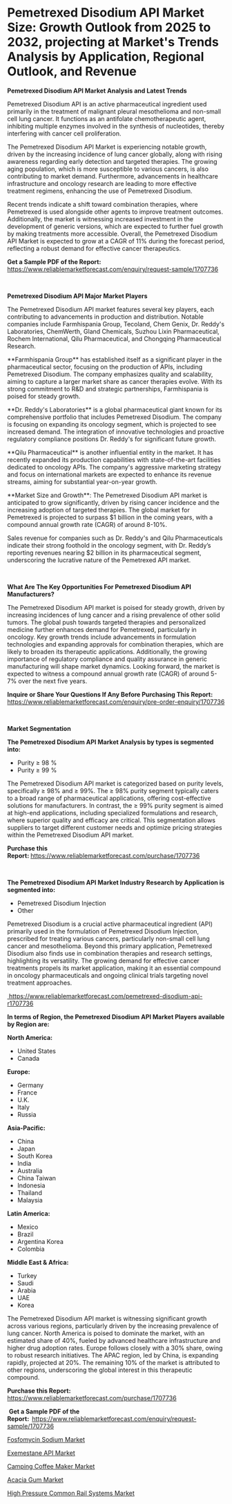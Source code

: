 <p><h1>Pemetrexed Disodium API Market Size: Growth Outlook from 2025 to 2032, projecting at Market's Trends Analysis by Application, Regional Outlook, and Revenue</h1></p><p><strong>Pemetrexed Disodium API Market Analysis and Latest Trends</strong></p>
<p><p>Pemetrexed Disodium API is an active pharmaceutical ingredient used primarily in the treatment of malignant pleural mesothelioma and non-small cell lung cancer. It functions as an antifolate chemotherapeutic agent, inhibiting multiple enzymes involved in the synthesis of nucleotides, thereby interfering with cancer cell proliferation.</p><p>The Pemetrexed Disodium API Market is experiencing notable growth, driven by the increasing incidence of lung cancer globally, along with rising awareness regarding early detection and targeted therapies. The growing aging population, which is more susceptible to various cancers, is also contributing to market demand. Furthermore, advancements in healthcare infrastructure and oncology research are leading to more effective treatment regimens, enhancing the use of Pemetrexed Disodium.</p><p>Recent trends indicate a shift toward combination therapies, where Pemetrexed is used alongside other agents to improve treatment outcomes. Additionally, the market is witnessing increased investment in the development of generic versions, which are expected to further fuel growth by making treatments more accessible. Overall, the Pemetrexed Disodium API Market is expected to grow at a CAGR of 11% during the forecast period, reflecting a robust demand for effective cancer therapeutics.</p></p>
<p><strong>Get a Sample PDF of the Report:&nbsp;</strong> <a href="https://www.reliablemarketforecast.com/enquiry/request-sample/1707736?utm_campaign=1080&utm_medium=2&utm_source=Github&utm_content=ia&utm_term=25032025&utm_id=pemetrexed-disodium-api">https://www.reliablemarketforecast.com/enquiry/request-sample/1707736</a></p>
<p>&nbsp;</p>
<p><strong>Pemetrexed Disodium API Major Market Players</strong></p>
<p><p>The Pemetrexed Disodium API market features several key players, each contributing to advancements in production and distribution. Notable companies include Farmhispania Group, Tecoland, Chem Genix, Dr. Reddy's Laboratories, ChemWerth, Gland Chemicals, Suzhou Lixin Pharmaceutical, Rochem International, Qilu Pharmaceutical, and Chongqing Pharmaceutical Research.</p><p>**Farmhispania Group** has established itself as a significant player in the pharmaceutical sector, focusing on the production of APIs, including Pemetrexed Disodium. The company emphasizes quality and scalability, aiming to capture a larger market share as cancer therapies evolve. With its strong commitment to R&D and strategic partnerships, Farmhispania is poised for steady growth.</p><p>**Dr. Reddy's Laboratories** is a global pharmaceutical giant known for its comprehensive portfolio that includes Pemetrexed Disodium. The company is focusing on expanding its oncology segment, which is projected to see increased demand. The integration of innovative technologies and proactive regulatory compliance positions Dr. Reddy's for significant future growth.</p><p>**Qilu Pharmaceutical** is another influential entity in the market. It has recently expanded its production capabilities with state-of-the-art facilities dedicated to oncology APIs. The company's aggressive marketing strategy and focus on international markets are expected to enhance its revenue streams, aiming for substantial year-on-year growth.</p><p>**Market Size and Growth**: The Pemetrexed Disodium API market is anticipated to grow significantly, driven by rising cancer incidence and the increasing adoption of targeted therapies. The global market for Pemetrexed is projected to surpass $1 billion in the coming years, with a compound annual growth rate (CAGR) of around 8-10%.</p><p>Sales revenue for companies such as Dr. Reddy's and Qilu Pharmaceuticals indicate their strong foothold in the oncology segment, with Dr. Reddy’s reporting revenues nearing $2 billion in its pharmaceutical segment, underscoring the lucrative nature of the Pemetrexed API market.</p></p>
<p>&nbsp;</p>
<p><strong>What Are The Key Opportunities For Pemetrexed Disodium API Manufacturers?</strong></p>
<p><p>The Pemetrexed Disodium API market is poised for steady growth, driven by increasing incidences of lung cancer and a rising prevalence of other solid tumors. The global push towards targeted therapies and personalized medicine further enhances demand for Pemetrexed, particularly in oncology. Key growth trends include advancements in formulation technologies and expanding approvals for combination therapies, which are likely to broaden its therapeutic applications. Additionally, the growing importance of regulatory compliance and quality assurance in generic manufacturing will shape market dynamics. Looking forward, the market is expected to witness a compound annual growth rate (CAGR) of around 5-7% over the next five years.</p></p>
<p><strong>Inquire or Share Your Questions If Any Before Purchasing This Report:</strong> <a href="https://www.reliablemarketforecast.com/enquiry/pre-order-enquiry/1707736?utm_campaign=1080&utm_medium=2&utm_source=Github&utm_content=ia&utm_term=25032025&utm_id=pemetrexed-disodium-api">https://www.reliablemarketforecast.com/enquiry/pre-order-enquiry/1707736</a></p>
<p>&nbsp;</p>
<p><strong>Market Segmentation</strong></p>
<p><strong>The Pemetrexed Disodium API Market Analysis by types is segmented into:</strong></p>
<p><ul><li>Purity ≥ 98 %</li><li>Purity ≥ 99 %</li></ul></p>
<p><p>The Pemetrexed Disodium API market is categorized based on purity levels, specifically ≥ 98% and ≥ 99%. The ≥ 98% purity segment typically caters to a broad range of pharmaceutical applications, offering cost-effective solutions for manufacturers. In contrast, the ≥ 99% purity segment is aimed at high-end applications, including specialized formulations and research, where superior quality and efficacy are critical. This segmentation allows suppliers to target different customer needs and optimize pricing strategies within the Pemetrexed Disodium API market.</p></p>
<p><strong>Purchase this Report:&nbsp;</strong><a href="https://www.reliablemarketforecast.com/purchase/1707736?utm_campaign=1080&utm_medium=2&utm_source=Github&utm_content=ia&utm_term=25032025&utm_id=pemetrexed-disodium-api">https://www.reliablemarketforecast.com/purchase/1707736</a></p>
<p>&nbsp;</p>
<p><strong>The Pemetrexed Disodium API Market Industry Research by Application is segmented into:</strong></p>
<p><ul><li>Pemetrexed Disodium Injection</li><li>Other</li></ul></p>
<p><p>Pemetrexed Disodium is a crucial active pharmaceutical ingredient (API) primarily used in the formulation of Pemetrexed Disodium Injection, prescribed for treating various cancers, particularly non-small cell lung cancer and mesothelioma. Beyond this primary application, Pemetrexed Disodium also finds use in combination therapies and research settings, highlighting its versatility. The growing demand for effective cancer treatments propels its market application, making it an essential compound in oncology pharmaceuticals and ongoing clinical trials targeting novel treatment approaches.</p></p>
<p><a href="https://www.reliablemarketforecast.com/pemetrexed-disodium-api-r1707736?utm_campaign=1080&utm_medium=2&utm_source=Github&utm_content=ia&utm_term=25032025&utm_id=pemetrexed-disodium-api">&nbsp;https://www.reliablemarketforecast.com/pemetrexed-disodium-api-r1707736</a></p>
<p><strong>In terms of Region, the Pemetrexed Disodium API Market Players available by Region are:</strong></p>
<p>
    <p> <strong> North America: </strong>
        <ul>
            <li>United States</li>
            <li>Canada</li>
        </ul>
        </p> 
    <p> <strong> Europe: </strong>
        <ul>
            <li>Germany</li>
            <li>France</li>
            <li>U.K.</li>
            <li>Italy</li>
            <li>Russia</li>
        </ul>
        </p> 
    <p> <strong> Asia-Pacific: </strong>
        <ul>
            <li>China</li>
            <li>Japan</li>
            <li>South Korea</li>
            <li>India</li>
            <li>Australia</li>
            <li>China Taiwan</li>
            <li>Indonesia</li>
            <li>Thailand</li>
            <li>Malaysia</li>
        </ul>
        </p> 
    <p> <strong> Latin America: </strong>
        <ul>
            <li>Mexico</li>
            <li>Brazil</li>
            <li>Argentina Korea</li>
            <li>Colombia</li>
        </ul>
        </p> 
    <p> <strong> Middle East & Africa: </strong>
        <ul>
            <li>Turkey</li>
            <li>Saudi</li>
            <li>Arabia</li>
            <li>UAE</li>
            <li>Korea</li>
        </ul>
    </p>
    </p>
<p><p>The Pemetrexed Disodium API market is witnessing significant growth across various regions, particularly driven by the increasing prevalence of lung cancer. North America is poised to dominate the market, with an estimated share of 40%, fueled by advanced healthcare infrastructure and higher drug adoption rates. Europe follows closely with a 30% share, owing to robust research initiatives. The APAC region, led by China, is expanding rapidly, projected at 20%. The remaining 10% of the market is attributed to other regions, underscoring the global interest in this therapeutic compound.</p></p>
<p><strong>Purchase this Report: </strong><a href="https://www.reliablemarketforecast.com/purchase/1707736?utm_campaign=1080&utm_medium=2&utm_source=Github&utm_content=ia&utm_term=25032025&utm_id=pemetrexed-disodium-api">https://www.reliablemarketforecast.com/purchase/1707736</a></p>
<p>&nbsp;<strong>Get a Sample PDF of the Report:&nbsp;&nbsp;</strong><a href="https://www.reliablemarketforecast.com/enquiry/request-sample/1707736?utm_campaign=1080&utm_medium=2&utm_source=Github&utm_content=ia&utm_term=25032025&utm_id=pemetrexed-disodium-api">https://www.reliablemarketforecast.com/enquiry/request-sample/1707736</a></p>
<p><strong></strong></p>
<p><p><a href="https://github.com/pezezlarue7h/Market-Research-Report-List-1/blob/main/fosfomycin-sodium-market.md?utm_campaign=1080&utm_medium=2&utm_source=Github&utm_content=ia&utm_term=25032025&utm_id=pemetrexed-disodium-api">Fosfomycin Sodium Market</a></p><p><a href="https://github.com/lazloklitz2e/Market-Research-Report-List-1/blob/main/exemestane-api-market.md?utm_campaign=1080&utm_medium=2&utm_source=Github&utm_content=ia&utm_term=25032025&utm_id=pemetrexed-disodium-api">Exemestane API Market</a></p><p><a href="https://github.com/atawanyeze/Market-Research-Report-List-1/blob/main/camping-coffee-maker-market.md?utm_campaign=1080&utm_medium=2&utm_source=Github&utm_content=ia&utm_term=25032025&utm_id=pemetrexed-disodium-api">Camping Coffee Maker Market</a></p><p><a href="https://github.com/onutsheinz/Market-Research-Report-List-1/blob/main/acacia-gum-market.md?utm_campaign=1080&utm_medium=2&utm_source=Github&utm_content=ia&utm_term=25032025&utm_id=pemetrexed-disodium-api">Acacia Gum Market</a></p><p><a href="https://github.com/rueffmuoloqw/Market-Research-Report-List-1/blob/main/high-pressure-common-rail-systems-market.md?utm_campaign=1080&utm_medium=2&utm_source=Github&utm_content=ia&utm_term=25032025&utm_id=pemetrexed-disodium-api">High Pressure Common Rail Systems Market</a></p></p>